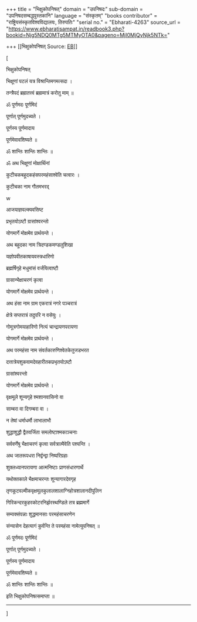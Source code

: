 +++
title = "भिक्षुकोपनिषत्"
domain = "उपनिषदः"
sub-domain = "उपनिषदसम्बद्धपुस्तकानि"
language = "संस्कृतम्"
"books contributor" = "राष्ट्रियसंस्कृतविश्वविद्यालयः, तिरुपतिः"
"serial no." = "Ebharati-4263"
source_url = "https://www.ebharatisampat.in/readbook3.php?bookid=Njg5NDQ0MTg5MTMyOTA0&pageno=MjI0MjQyNjk5NTk="

+++
[[भिक्षुकोपनिषत्	Source: [EB](https://www.ebharatisampat.in/readbook3.php?bookid=Njg5NDQ0MTg5MTMyOTA0&pageno=MjI0MjQyNjk5NTk=)]]

\[



भिक्षुकोपनिषत्



भिक्षूणां पटलं यत्र विश्रान्तिमगमत्सदा ।

तन्त्रैपदं ब्रह्मतत्त्वं ब्रह्ममात्रं करोतु माम् ॥

ॐ पूर्णमदः पूर्णमिदं

पूर्णात् पूर्णमुदच्यते ।

पूर्णस्य पूर्णमादाय

पूर्णमेवावशिष्यते ॥

ॐ शान्तिः शान्तिः शान्तिः ॥

ॐ अथ भिक्षूणां मोक्षार्थिनां

कुटीचकबहूदकहंसपरमहंसाश्वेति चत्वारः ।

कुटीचका नाम गौतमभरद्

w

आजयाज्ञवल्क्यवसिष्ट

प्रभृतयोऽष्टौ ग्रासांश्वरन्तो

योगमार्गे मोक्षमेव प्रार्थयन्ते ।

अथ बहूदका नाम त्रिदण्डकमण्डलुशिखा

यज्ञोपवीतकाषायवस्त्रधारिणो

ब्रह्मर्षिगृहे मधुमांसं वर्जयित्वाष्टौ

ग्रासान्भैक्षाचरणं कृत्वा

योगमार्गे मोक्षमेव प्रार्थयन्ते ।

अथ हंसा नाम ग्राम एकरात्रं नगरे पञ्चरात्रं

क्षेत्रे सप्तरात्रं तदुपरि न वसेयुः ।

गोमूत्रगोमयाहारिणो नित्यं चान्द्रायणपरायणा

योगमार्गे मोक्षमेव प्रार्थयन्ते ।

अथ परमहंसा नाम संवर्तकारुणिश्वेतकेतुजडभरत

दत्तात्रेयशुकवामदेवहारीतकप्रभृतयोऽष्टौ

ग्रासांश्वरन्तो

योगमार्गे मोक्षमेव प्रार्थयन्ते ।

वृक्षमूले शून्यगृहे श्मशानवासिनो वा

साम्बरा वा दिगम्बरा वा ।

न तेषां धर्माधर्मौ लाभालाभौ

शुद्धाशुद्धौ द्वैतवर्जिता समलोष्टाश्मकाञ्चनाः

सर्ववर्णेषु भैक्षाचरणं कृत्वा सर्वत्रात्मैवेति पश्यन्ति ।

अथ जातरूपधरा निर्द्वन्द्वा निष्परिग्रहाः

शुक्लध्यानपरायणा आत्मनिष्टाः प्राणसंधारणार्थे

यथोक्तकाले भैक्षमाचरन्तः शून्यागारदेवगृह

तृणकूटवल्मीकवृक्षमूलकुलालशालाग्निहोत्रशालानदीपुलिन

गिरिकन्दरकुहरकोटरनिर्झरस्थण्डिले तत्र ब्रह्ममार्गे

सम्यक्संपन्नाः शुद्धमानसाः परमहंसाचरणेन

संन्यासेन देहत्यागं कुर्वन्ति ते परमहंसा नामेत्युपनिषत् ॥

ॐ पूर्णमदः पूर्णमिदं

पूर्णात् पूर्णमुदच्यते ।

पूर्णस्य पूर्णमादाय

पूर्णमेवावशिष्यते ॥

ॐ शान्तिः शान्तिः शान्तिः ॥

इति भिक्षुकोपनिषत्समाप्ता ॥

--------------- ---------------
















\]
